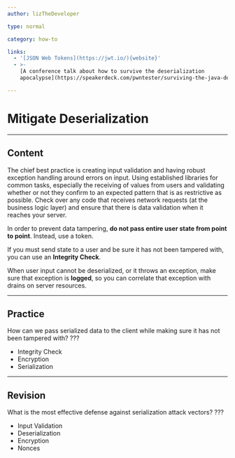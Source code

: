 ```yaml
---
author: lizTheDeveloper

type: normal

category: how-to

links:
  - '[JSON Web Tokens](https://jwt.io/){website}'
  - >-
    [A conference talk about how to survive the deserialization
    apocalypse](https://speakerdeck.com/pwntester/surviving-the-java-deserialization-apocalypse){website}

---
```


# Mitigate Deserialization

---

## Content

The chief best practice is creating input validation and having robust exception handling around errors on input. Using established libraries for common tasks, especially the receiving of values from users and validating whether or not they confirm to an expected pattern that is as restrictive as possible. Check over any code that receives network requests (at the business logic layer) and ensure that there is data validation when it reaches your server.

In order to prevent data tampering, **do not pass entire user state from point to point**. Instead, use a token.

If you must send state to a user and be sure it has not been tampered with, you can use an **Integrity Check**.

When user input cannot be deserialized, or it throws an exception, make sure that exception is **logged**, so you can correlate that exception with drains on server resources.

---

## Practice

How can we pass serialized data to the client while making sure it has not been tampered with?
???

- Integrity Check
- Encryption
- Serialization

---

## Revision

What is the most effective defense against serialization attack vectors?
???

- Input Validation
- Deserialization
- Encryption
- Nonces
